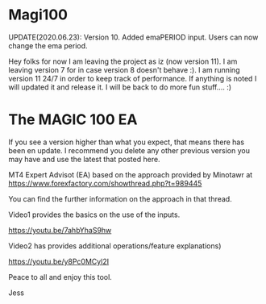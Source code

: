 # Magi100

UPDATE(2020.06.23):
Version 10. Added emaPERIOD input.  Users can now change the ema period.

Hey folks for now I am leaving the project as iz (now version 11).  I am leaving version 7 for in case version 8 doesn't behave :).
I am running version 11 24/7 in order to keep track of performance. If anything is noted I will updated it and release it.
I will be back to do more fun stuff....  :)

The MAGIC 100 EA
==========================================================================
If you see a version higher than what you expect, that means there has been en update.
I recommend you delete any other previous version you may have and use the latest that posted here.

MT4 Expert Advisot (EA) based on the approach provided by Minotawr at
https://www.forexfactory.com/showthread.php?t=989445

You can find the further information on the approach in that thread.

Video1 provides the basics on the use of the inputs.

https://youtu.be/7ahbYhaS9hw

Video2 has provides additional operations/feature explanations)

https://youtu.be/y8Pc0MCyl2I

Peace to all and enjoy this tool.

Jess
